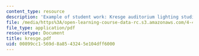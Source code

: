 ```yaml
---
content_type: resource
description: 'Example of student work: Kresge auditorium lighting studies and acoustics.'
file: /media/https%3A/open-learning-course-data-rc.s3.amazonaws.com/4-401-introduction-to-building-technology-spring-2006/00899cc1569d8a8543245e104dff6000_kresge.pdf
file_type: application/pdf
resourcetype: Document
title: kresge.pdf
uid: 00899cc1-569d-8a85-4324-5e104dff6000
---
```

